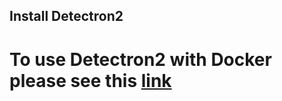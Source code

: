 ## Install Detectron2

# To use Detectron2 with Docker please see this [link](https://github.com/facebookresearch/detectron2/blob/master/docker)
